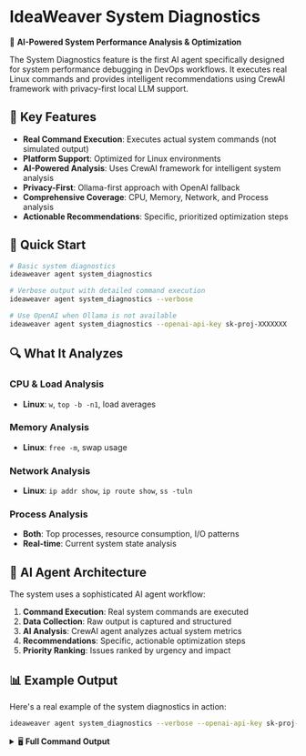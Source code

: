 # IdeaWeaver System Diagnostics

🔧 **AI-Powered System Performance Analysis & Optimization**

The System Diagnostics feature is the first AI agent specifically designed for system performance debugging in DevOps workflows. It executes real Linux commands and provides intelligent recommendations using CrewAI framework with privacy-first local LLM support.

## 🌟 Key Features

- **Real Command Execution**: Executes actual system commands (not simulated output)
- **Platform Support**: Optimized for Linux environments
- **AI-Powered Analysis**: Uses CrewAI framework for intelligent system analysis
- **Privacy-First**: Ollama-first approach with OpenAI fallback
- **Comprehensive Coverage**: CPU, Memory, Network, and Process analysis
- **Actionable Recommendations**: Specific, prioritized optimization steps

## 🚀 Quick Start

```bash
# Basic system diagnostics
ideaweaver agent system_diagnostics

# Verbose output with detailed command execution
ideaweaver agent system_diagnostics --verbose

# Use OpenAI when Ollama is not available
ideaweaver agent system_diagnostics --openai-api-key sk-proj-XXXXXXX
```

## 🔍 What It Analyzes

### CPU & Load Analysis
- **Linux**: `w`, `top -b -n1`, load averages


### Memory Analysis
- **Linux**: `free -m`, swap usage

### Network Analysis
- **Linux**: `ip addr show`, `ip route show`, `ss -tuln`


### Process Analysis
- **Both**: Top processes, resource consumption, I/O patterns
- **Real-time**: Current system state analysis

## 🤖 AI Agent Architecture

The system uses a sophisticated AI agent workflow:

1. **Command Execution**: Real system commands are executed
2. **Data Collection**: Raw output is captured and structured
3. **AI Analysis**: CrewAI agent analyzes actual system metrics
4. **Recommendations**: Specific, actionable optimization steps
5. **Priority Ranking**: Issues ranked by urgency and impact

## 📊 Example Output

Here's a real example of the system diagnostics in action:

```bash
ideaweaver agent system_diagnostics --verbose --openai-api-key sk-proj-XXXXXXX
```

<details>
<summary>🖥️ <strong>Full Command Output</strong></summary>

```
ideaweaver agent system_diagnostics --verbose --openai-api-key sk-proj-XXXXXXX
🔧 Starting System Diagnostics Analysis...
🤖 Initializing diagnostic agents...
📋 LLM Priority: Ollama (local) → OpenAI (cloud)
🔍 Checking for Ollama availability...
⚠️ Ollama check failed: HTTPConnectionPool(host='localhost', port=11434): Max retries exceeded with url: /api/tags (Caused by NewConnectionError('<urllib3.connection.HTTPConnection object at 0x7ff1d264e360>: Failed to establish a new connection: [Errno 111] Connection refused'))
🔄 Setting up OpenAI...
✅ OpenAI setup successful
🔧 System Diagnostic Generator initialized with openai (gpt-4o-mini)
🖥️  Executing CPU & Load analysis...
🧠 Executing Memory analysis...
🌐 Executing Network analysis...
⚡ Executing Process & I/O analysis...
🔍 Analyzing real system diagnostics...
╭────────────────────────────────────────────────────────────────── Crew Execution Started ──────────────────────────────────────────────────────────────────╮
│                                                                                                                                                            │
│  Crew Execution Started                                                                                                                                    │
│  Name: crew                                                                                                                                                │
│  ID: 6ab3b553-f135-4dde-b9b1-17e5a93bb54e                                                                                                                  │
│                                                                                                                                                            │
│                                                                                                                                                            │
╰────────────────────────────────────────────────────────────────────────────────────────────────────────────────────────────────────────────────────────────╯

# Agent: System Performance Advisor
## Task: Analyze the following REAL system diagnostic output and provide comprehensive
recommendations for system optimization and performance improvement.

ACTUAL SYSTEM DIAGNOSTIC DATA:
=== REAL SYSTEM DIAGNOSTIC OUTPUT ===

📋 CPU_LOAD DIAGNOSTICS:
Command: w
Status: SUCCESS
Output:
 22:23:07 up 31 min,  1 user,  load average: 0.80, 0.95, 0.99
USER     TTY      FROM             LOGIN@   IDLE   JCPU   PCPU  WHAT
ubuntu            18.206.107.28    22:18   27:24   0.00s  0.01s sshd: ubuntu [priv]

============================================================

📋 MEMORY DIAGNOSTICS:
Command: free -m
Status: SUCCESS
Output:
               total        used        free      shared  buff/cache   available
Mem:             957         903          71           0         126          54
Swap:              0           0           0

============================================================

📋 NETWORK DIAGNOSTICS:
Command: Network analysis commands
Status: SUCCESS
Output:
=== ip addr show ===
1: lo: <LOOPBACK,UP,LOWER_UP> mtu 65536 qdisc noqueue state UNKNOWN group default qlen 1000
    link/loopback 00:00:00:00:00:00 brd 00:00:00:00:00:00
    inet 127.0.0.1/8 scope host lo
       valid_lft forever preferred_lft forever
    inet6 ::1/128 scope host noprefixroute
       valid_lft forever preferred_lft forever
2: enX0: <BROADCAST,MULTICAST,UP,LOWER_UP> mtu 9001 qdisc fq_codel state UP group default qlen 1000
    link/ether 12:51:91:f2:3e:95 brd ff:ff:ff:ff:ff:ff
    inet 172.31.84.202/20 metric 100 brd 172.31.95.255 scope global dynamic enX0
       valid_lft 3548sec preferred_lft 3548sec
    inet6 fe80::1051:91ff:fef2:3e95/64 scope link
       valid_lft forever preferred_lft forever


=== ip route show ===
default via 172.31.80.1 dev enX0 proto dhcp src 172.31.84.202 metric 100
172.31.0.2 via 172.31.80.1 dev enX0 proto dhcp src 172.31.84.202 metric 100
172.31.80.0/20 dev enX0 proto kernel scope link src 172.31.84.202 metric 100
172.31.80.1 dev enX0 proto dhcp scope link src 172.31.84.202 metric 100


=== ss -tuln ===
Netid State  Recv-Q Send-Q      Local Address:Port Peer Address:PortProcess
udp   UNCONN 0      0              127.0.0.54:53        0.0.0.0:*          
udp   UNCONN 0      0           127.0.0.53%lo:53        0.0.0.0:*          
udp   UNCONN 0      0      172.31.84.202%enX0:68        0.0.0.0:*          
udp   UNCONN 0      0               127.0.0.1:323       0.0.0.0:*          
udp   UNCONN 0      0                   [::1]:323          [::]:*          
tcp   LISTEN 0      4096           127.0.0.54:53        0.0.0.0:*          
tcp   LISTEN 0      4096        127.0.0.53%lo:53        0.0.0.0:*          
tcp   LISTEN 0      4096                    *:22              *:*          

============================================================

📋 PROCESSES DIAGNOSTICS:
Command: top -b -n1
Status: SUCCESS
Output:
top - 22:23:08 up 31 min,  1 user,  load average: 0.80, 0.95, 0.99
Tasks: 109 total,   2 running, 107 sleeping,   0 stopped,   0 zombie
%Cpu(s):  4.0 us, 60.0 sy,  0.0 ni,  0.0 id, 28.0 wa,  0.0 hi,  4.0 si,  4.0 st
MiB Mem :    957.4 total,     68.4 free,    906.9 used,    125.4 buff/cache    
MiB Swap:      0.0 total,      0.0 free,      0.0 used.     50.5 avail Mem

    PID USER      PR  NI    VIRT    RES    SHR S  %CPU  %MEM     TIME+ COMMAND
    632 root      20   0 1856328  14336   2560 S  81.8   1.5   0:23.70 snapd
      1 root      20   0   22524   8540   4444 S   0.0   0.9   0:02.51 systemd
      2 root      20   0       0      0      0 S   0.0   0.0   0:00.00 kthreadd
      3 root      20   0       0      0      0 S   0.0   0.0   0:00.00 pool_wo+
      4 root       0 -20       0      0      0 I   0.0   0.0   0:00.00 kworker+
      5 root       0 -20       0      0      0 I   0.0   0.0   0:00.00 kworker+
      6 root       0 -20       0      0      0 I   0.0   0.0   0:00.00 kworker+
      7 root       0 -20       0      0      0 I   0.0   0.0   0:00.00 kworker+
     10 root       0 -20       0      0      0 I   0.0   0.0   0:00.00 kworker+
     11 root      20   0       0      0      0 I   0.0   0.0   0:05.58 kworker+
     12 root       0 -20       0      0      0 I   0.0   0.0   0:00.00 kworker+
     13 root      20   0       0      0      0 I   0.0   0.0   0:00.00 rcu_tas+
     14 root      20   0       0      0      0 I   0.0   0.0   0:00.00 rcu_tas+
     15 root      20   0       0      0      0 S   0.0   0.0   0:00.71 ksoftir+
     16 root      20   0       0      0      0 R   0.0   0.0   0:00.70 rcu_sch+
     17 root      rt   0       0      0      0 S   0.0   0.0   0:00.01 migrati+
     18 root     -51   0       0      0      0 S   0.0   0.0   0:00.00 idle_in+
     19 root      20   0       0      0      0 S   0.0   0.0   0:00.00 cpuhp/0
     20 root      20   0       0      0      0 S   0.0   0.0   0:00.00 kdevtmp+
     21 root       0 -20       0      0      0 I   0.0   0.0   0:00.00 kworker+
     23 root      20   0       0      0      0 S   0.0   0.0   0:00.00 kauditd
     24 root      20   0       0      0      0 S   0.0   0.0   0:00.00 khungta+
     25 root      20   0       0      0      0 S   0.0   0.0   0:00.00 oom_rea+
     26 root      20   0       0      0      0 I   0.0   0.0   0:03.60 kworker+
     27 root       0 -20       0      0      0 I   0.0   0.0   0:00.00 kworker+
     28 root      20   0       0      0      0 S   0.0   0.0   0:00.80 kcompac+
     29 root      25   5       0      0      0 S   0.0   0.0   0:00.00 ksmd
     30 root      39  19       0      0      0 S   0.0   0.0   0:00.00 khugepa+
     31 root       0 -20       0      0      0 I   0.0   0.0   0:00.00 kworker+
     32 root       0 -20       0      0      0 I   0.0   0.0   0:00.00 kworker+
     33 root       0 -20       0      0      0 I   0.0   0.0   0:00.00 kworker+
     34 root     -51   0       0      0      0 S   0.0   0.0   0:00.00 irq/9-a+
     35 root      20   0       0      0      0 S   0.0   0.0   0:00.00 xen-bal+
     36 root       0 -20       0      0      0 I   0.0   0.0   0:00.00 kworker+
     37 root       0 -20       0      0      0 I   0.0   0.0   0:00.00 kworker+
     38 root       0 -20       0      0      0 I   0.0   0.0   0:00.00 kworker+
     39 root       0 -20       0      0      0 I   0.0   0.0   0:00.00 kworker+
     40 root       0 -20       0      0      0 I   0.0   0.0   0:00.00 kworker+
     41 root       0 -20       0      0      0 I   0.0   0.0   0:00.00 kworker+
     42 root     -51   0       0      0      0 S   0.0   0.0   0:00.00 watchdo+
     43 root       0 -20       0      0      0 I   0.0   0.0   0:02.41 kworker+
     44 root      20   0       0      0      0 S   0.0   0.0   1:06.59 kswapd0
     45 root      20   0       0      0      0 S   0.0   0.0   0:00.00 ecryptf+
     46 root       0 -20       0      0      0 I   0.0   0.0   0:00.00 kworker+
     47 root       0 -20       0      0      0 I   0.0   0.0   0:00.00 kworker+
     48 root      20   0       0      0      0 S   0.0   0.0   0:00.00 xenbus
     49 root      20   0       0      0      0 S   0.0   0.0   0:00.01 xenwatch
     50 root       0 -20       0      0      0 I   0.0   0.0   0:00.00 kworker+
     51 root       0 -20       0      0      0 I   0.0   0.0   0:00.00 kworker+
     52 root       0 -20       0      0      0 I   0.0   0.0   0:00.00 kworker+
     53 root       0 -20       0      0      0 I   0.0   0.0   0:00.00 kworker+
     54 root      20   0       0      0      0 S   0.0   0.0   0:00.00 scsi_eh+
     55 root       0 -20       0      0      0 I   0.0   0.0   0:00.00 kworker+
     56 root      20   0       0      0      0 S   0.0   0.0   0:00.00 scsi_eh+
     57 root       0 -20       0      0      0 I   0.0   0.0   0:00.00 kworker+
     59 root       0 -20       0      0      0 I   0.0   0.0   0:00.00 kworker+
     60 root       0 -20       0      0      0 I   0.0   0.0   0:00.00 kworker+
     68 root       0 -20       0      0      0 I   0.0   0.0   0:00.00 kworker+
     70 root       0 -20       0      0      0 I   0.0   0.0   0:00.00 kworker+
     83 root       0 -20       0      0      0 I   0.0   0.0   0:00.00 kworker+
     84 root      20   0       0      0      0 S   0.0   0.0   0:00.60 jbd2/xv+
     85 root       0 -20       0      0      0 I   0.0   0.0   0:00.00 kworker+
    125 root      19  -1   50344   4668   3516 S   0.0   0.5   0:00.33 systemd+
    162 root       0 -20       0      0      0 I   0.0   0.0   0:00.00 kworker+
    163 root       0 -20       0      0      0 I   0.0   0.0   0:00.00 kworker+
    184 root      rt   0  288952  27136   8704 S   0.0   2.8   0:00.15 multipa+
    195 root      20   0   26180   6492   3676 S   0.0   0.7   0:00.26 systemd+
    209 root      -2   0       0      0      0 S   0.0   0.0   0:00.00 psimon
    260 root      20   0       0      0      0 S   0.0   0.0   0:00.00 jbd2/xv+
    261 root       0 -20       0      0      0 I   0.0   0.0   0:00.00 kworker+
    300 systemd+  20   0   21584   6144   3840 S   0.0   0.6   0:00.12 systemd+
    322 root       0 -20       0      0      0 I   0.0   0.0   0:00.00 kworker+
    511 systemd+  20   0   22396   4096   2944 S   0.0   0.4   0:00.09 systemd+
    614 root      20   0    2720   1920   1792 S   0.0   0.2   0:00.00 acpid
    618 root      20   0    7224   2432   2176 S   0.0   0.2   0:00.01 cron
    619 message+  20   0    9788   4608   3840 S   0.0   0.5   0:00.09 dbus-da+
    626 root      20   0   32416  13440   3328 S   0.0   1.4   0:00.08 network+
    627 polkitd   20   0  383704   6036   3712 S   0.0   0.6   0:00.34 polkitd
    640 root      20   0   18032   5248   4224 S   0.0   0.5   0:00.24 systemd+
    646 root      20   0  468820   5760   3712 S   0.0   0.6   0:00.39 udisksd
    733 _chrony   20   0   19400   3284   2560 S   0.0   0.3   0:00.61 chronyd
    734 root      20   0    6148   1920   1792 S   0.0   0.2   0:00.00 agetty
    741 _chrony   20   0   11072   2032   1536 S   0.0   0.2   0:00.00 chronyd
    778 root      20   0  110004  12800   3456 S   0.0   1.3   0:00.08 unatten+
    785 syslog    20   0  222508   4864   3328 S   0.0   0.5   0:00.04 rsyslogd
    825 root      20   0  391872   5120   3328 S   0.0   0.5   0:00.06 ModemMa+
    833 root      20   0    6104   1792   1664 S   0.0   0.2   0:00.03 agetty
    997 root      20   0 1685572   8464    128 S   0.0   0.9   0:10.12 amazon-+
   1065 root      20   0   12020   3328   2304 S   0.0   0.3   0:00.00 sshd
   1563 root       0 -20       0      0      0 I   0.0   0.0   0:00.00 kworker+
   3705 root      20   0       0      0      0 I   0.0   0.0   0:00.05 kworker+
   3747 root      20   0       0      0      0 I   0.0   0.0   0:00.80 kworker+
   3770 root      20   0       0      0      0 I   0.0   0.0   0:00.19 kworker+
   3968 root      20   0       0      0      0 I   0.0   0.0   0:00.44 kworker+
   3986 root      20   0   14704   4352   2688 S   0.0   0.4   0:00.01 sshd
   4331 root      -2   0       0      0      0 S   0.0   0.0   0:00.00 psimon
   4333 ubuntu    20   0   20160   4864   2944 S   0.0   0.5   0:00.07 systemd
   4334 ubuntu    20   0   21144   2748   1024 S   0.0   0.3   0:00.00 (sd-pam)
   4398 ubuntu    20   0   14960   3868   1920 S   0.0   0.4   0:00.11 sshd
   4399 ubuntu    20   0    9056   3712   2048 S   0.0   0.4   0:00.01 bash
   4408 root      20   0   17136   3840   2688 S   0.0   0.4   0:00.05 sudo
   4409 root      20   0   17136   2244   1024 S   0.0   0.2   0:00.00 sudo
   4410 root      20   0    9188   3840   2048 S   0.0   0.4   0:00.04 bash
   4512 root      20   0       0      0      0 I   0.0   0.0   0:00.00 kworker+
   4539 root      20   0    7740   2048   1792 S   0.0   0.2   0:00.00 ideawea+
   4541 root      20   0 1606852 614556   4608 S   0.0  62.7   0:13.19 python
   4556 root      20   0   12360   4992   2944 R   0.0   0.5   0:00.00 top
   4557 root      20   0   26184   4980   2176 S   0.0   0.5   0:00.00 (udev-w+
   4558 root      20   0   26184   4980   2176 S   0.0   0.5   0:00.00 (udev-w+

============================================================


Based on this REAL diagnostic data, provide:

1. **Overall System Health Assessment**: Evaluate the current system state based on actual metrics.

2. **CPU & Load Analysis**:
   - Interpret the actual load averages shown
   - Consider the number of CPU cores when assessing load
   - Identify if the system is appropriately loaded or has issues

3. **Memory Analysis**:
   - Analyze the real memory usage data
   - Identify any memory pressure or issues
   - Provide specific recommendations based on actual usage

4. **Network Analysis**:
   - Review actual network interface data
   - Identify any network-related issues from real output
   - Check actual network connections and ports

5. **Process Analysis**:
   - Identify actual processes consuming resources
   - Analyze real I/O and CPU usage patterns
   - Recommend specific actions based on actual process data

6. **Actionable Recommendations**:
   - Provide specific steps based on the actual system state
   - Include real command examples where appropriate
   - Focus on addressing issues found in the real data

7. **Priority Assessment**: Rank recommendations by actual urgency based on real metrics

IMPORTANT: Base all analysis on the actual command output provided, not on assumptions or generic advice.


# Agent: System Performance Advisor
## Final Answer:
# System Performance Analysis Report

## 1. Overall System Health Assessment
The system is currently functional, but there are signs of resource constraints. The load averages indicate a moderate level of system stress, and memory usage is critically high with little available memory. The absence of swap space further exacerbates potential performance issues, particularly under high load scenarios.

## 2. CPU & Load Analysis
- **Load Averages**:
  - 1-minute: 0.80
  - 5-minute: 0.95
  - 15-minute: 0.99
 
  Given these values, the load average is reasonably low for systems with up to 4 CPU cores. If the system has fewer cores, this may indicate a nearing threshold for CPU resource contention.
 
- **CPU Usage**:
  - User: 4.0%
  - System: 60.0% (indicates a heavy amount of system-level processing)
  - Wait: 28.0% (high wait time suggests potential I/O bottlenecks)
 
  The high percentage of system CPU usage indicates that the system is spending a significant amount of time executing kernel processes, which could be linked to I/O operations or other resource contention.

### Conclusion:
The system is experiencing moderate load but has a high percentage of time spent in kernel mode. This implies potential performance bottlenecks, likely related to I/O operations.

## 3. Memory Analysis
- **Memory Usage**:
  - Total: 957 MB
  - Used: 903 MB
  - Free: 71 MB
  - Buff/cache: 126 MB
  - Available: 54 MB

### Key Observations:
- The system is using approximately 94% of its RAM, leaving only 54 MB available, which can lead to performance degradation under load.
- The absence of swap space means the system cannot offload any excess memory usage to disk, risking out-of-memory (OOM) scenarios.

### Recommendations:
- **Add Swap Space**: Create a swap file to provide additional virtual memory, which can help alleviate memory pressure. Use the following commands:
  ```bash
  sudo fallocate -l 1G /swapfile
  sudo chmod 600 /swapfile
  sudo mkswap /swapfile
  sudo swapon /swapfile
  echo '/swapfile none swap sw 0 0' | sudo tee -a /etc/fstab
  ```

## 4. Network Analysis
- **Network Interfaces**:
  - Active interface: `enX0` with IP `172.31.84.202`
  - No apparent issues with the network interface as it is up and configured correctly.

- **Connections**:
  - Listening on port 22 (SSH), which is expected.
  - No suspicious connections detected in the `ss -tuln` output.

### Conclusion:
The network setup appears to be functioning correctly without issues.

## 5. Process Analysis
- **High Resource Consumption**:
  - PID 632 (snapd) is consuming 81.8% CPU and 1.5% memory.
  - PID 4410 (python) is consuming 62.7% memory, indicating a potential application issue or inefficiency.

### Recommendations:
- **Investigate High CPU Usage**:
  - Review the snapd process; if it's not necessary, consider stopping or disabling it:
    ```bash
    sudo systemctl stop snapd
    sudo systemctl disable snapd
    ```
- **Optimize or Restart Resource-Heavy Applications**:
  - Check PID 4410 (python) for performance issues or optimize its code.

## 6. Actionable Recommendations
1. **Add Swap Space**: [High Priority]
   - Follow the commands provided in the memory analysis section to add a swap file.
   
2. **Investigate High CPU Processes**: [Medium Priority]
   - Use `top` or `htop` to monitor and analyze `snapd` and `python` processes to identify inefficiencies.

3. **Optimize System Services**: [Medium Priority]
   - Review and disable unnecessary services to reduce system load and free up resources.

4. **Monitor System Performance**: [Ongoing]
   - Implement monitoring tools such as `htop`, `iotop`, or `glances` for continuous observation.

5. **Consider Hardware Upgrade**: [Long-term]
   - If performance issues persist, consider upgrading RAM or CPU based on workload requirements.

## 7. Priority Assessment
- **Critical**: Add swap space (immediate risk of OOM).
- **High**: Investigate and optimize resource-heavy processes.
- **Medium**: Continuous monitoring and service optimization.
- **Low**: Hardware upgrades based on future assessments.

By following these recommendations, the overall system performance should improve, reducing bottlenecks and increasing responsiveness during peak loads.
================================================================================

💡 Next Steps:
• Review the recommendations above
• Execute suggested commands to optimize performance
• Monitor system performance after implementing changes
• Run diagnostics again to verify improvements
```

</details>

## 🛠️ Technical Implementation

### LLM Selection Strategy
1. **Primary**: Ollama (local, privacy-first)
2. **Fallback**: OpenAI (cloud, when Ollama unavailable)
3. **Models**: Supports any Ollama model or OpenAI GPT variants

### Platform-Specific Commands

| System Aspect | Linux Commands | macOS Commands |
|---------------|----------------|----------------|
| **CPU/Load** | `w`, `top -b -n1` | `w`, `top -l 1 -n 10`, `uptime` |
| **Memory** | `free -m` | `vm_stat` |
| **Network** | `ip addr show`, `ss -tuln` | `ifconfig`, `netstat -rn` |
| **Processes** | `top -b -n1` | `top -l 1 -n 10` |

### Error Handling
- Graceful command failure handling
- Cross-platform compatibility checks
- Detailed error reporting with troubleshooting tips

## 🔧 Configuration Options

### Command Line Arguments
- `--verbose`: Enable detailed execution logging
- `--openai-api-key`: Specify OpenAI API key for cloud analysis
- `--help`: Show all available options

### Environment Variables
- `OPENAI_API_KEY`: Set OpenAI API key via environment
- `OLLAMA_HOST`: Custom Ollama server endpoint (default: localhost:11434)

## 🏗️ Architecture Overview

```mermaid
graph TD
    A[CLI Command] --> B[SystemDiagnosticGenerator]
    B --> C[Platform Detection]
    C --> D[Command Execution]
    D --> E[Data Collection]
    E --> F[LLM Selection]
    F --> G[Ollama Check]
    G -->|Available| H[Local Analysis]
    G -->|Unavailable| I[OpenAI Fallback]
    H --> J[CrewAI Agent]
    I --> J
    J --> K[Performance Analysis]
    K --> L[Recommendations]
    L --> M[Report Generation]
```

## 🚀 Getting Started

### Prerequisites
- Python 3.12+
- IdeaWeaver installed and configured
- Optional: Ollama for local AI analysis
- Optional: OpenAI API key for cloud analysis

### Installation
```bash
# IdeaWeaver includes system diagnostics by default
ideaweaver --help
ideaweaver agent --help
```

### First Run
```bash
# Start with basic diagnostics
ideaweaver agent system_diagnostics

# For detailed output and troubleshooting
ideaweaver agent system_diagnostics --verbose
```

## 💡 Use Cases

- **DevOps Troubleshooting**: Quick system health checks
- **Performance Optimization**: Identify bottlenecks and optimization opportunities
- **Capacity Planning**: Understand resource utilization patterns
- **Security Auditing**: Review running processes and network connections
- **Infrastructure Monitoring**: Regular system health assessments

## 🔒 Privacy & Security

- **Local-First**: Ollama processing keeps data on your machine
- **No Data Storage**: No diagnostic data is stored or transmitted unnecessarily
- **Secure Commands**: Only reads system state, no modifications made
- **API Key Safety**: OpenAI keys are used only when explicitly provided

## 🤝 Contributing

The system diagnostics feature is part of the main IdeaWeaver project. Contributions welcome for:
- Additional platform support
- New diagnostic commands
- Enhanced AI analysis capabilities
- Performance optimizations

## 📚 Related Documentation

- [Main IdeaWeaver README](README.md)
- [CrewAI Integration](ideaweaver/crew_ai.py)
- [CLI Commands](ideaweaver/cli.py)
- [Agent Framework](ideaweaver/crew_ai.py)

## 🐛 Troubleshooting

### Common Issues

**Ollama Connection Failed**
```
⚠️ Ollama check failed: HTTPConnectionPool(host='localhost', port=11434)
```
- **Solution**: Install and start Ollama, or use `--openai-api-key` flag

**Command Not Found**
```
❌ Error running system diagnostics: Command 'free' not found
```
- **Solution**: Platform-specific commands are automatically selected

**Permission Denied**
```
❌ Error: Permission denied accessing system information
```
- **Solution**: Some commands may require sudo privileges on certain systems

### Getting Help
- Use `--verbose` flag for detailed execution logs
- Check [Issues](https://github.com/ideaweaver-ai-code/ideaweaver/issues) for known problems
- Report new issues with full error output

---

**⭐ If you find this feature useful, please star the [IdeaWeaver repository](https://github.com/ideaweaver-ai-code/ideaweaver)!** 
